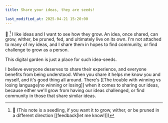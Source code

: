 ```yaml
---
title: Share your ideas, they are seeds!

last_modified_at: 2025-04-21 15:20:00
---
```

🌱 [^1]
I like ideas and I want to see how they grow. An idea, once shared, can grow, wither, be pruned, fed, and ultimately live on its own. I'm not attached to many of my ideas, and I share them in hopes to find community, or find challenge to grow as a person.

This digital garden is just a place for such idea-seeds. 

I believe everyone deserves to share their experience, and everyone benefits from being understood. When you share it helps me know you and myself, and it's good thing all around. There's [[The trouble with winning vs losing language|no winning or losing]] when it comes to sharing our ideas, because either we'll grow from having our ideas challenged, or find community in those that share similar ideas. 

[^1]: 🌱 (This note is a seedling, if you want it to grow, wither, or be pruned in a different direction [[feedback|let me know!]])